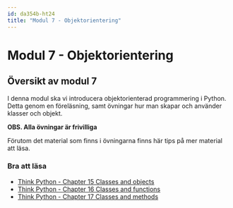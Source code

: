 ```yaml
---
id: da354b-ht24
title: "Modul 7 - Objektorientering"
---
```


# Modul 7 - Objektorientering

## Översikt av modul 7

I denna modul ska vi introducera objektorienterad programmering i Python. Detta genom en föreläsning, samt övningar hur man skapar och använder klasser och objekt.

**OBS. Alla övningar är frivilliga**

Förutom det material som finns i övningarna finns här tips på mer material att läsa.

### Bra att läsa

- [Think Python - Chapter 15  Classes and objects](http://greenteapress.com/thinkpython2/html/thinkpython2016.html)
- [Think Python - Chapter 16  Classes and functions](http://greenteapress.com/thinkpython2/html/thinkpython2017.html)
- [Think Python - Chapter 17  Classes and methods](http://greenteapress.com/thinkpython2/html/thinkpython2018.html)